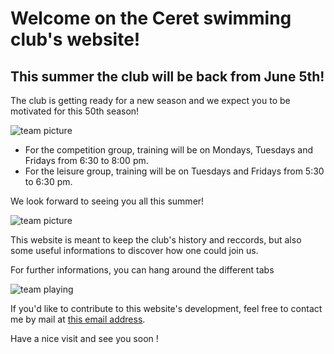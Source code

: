 # Welcome on the Ceret swimming club's website!

## This summer the club will be back from June 5th!

The club is getting ready for a new season and we expect you to be motivated for this 50th season!

<img src="/pictures/home/swimming.jpeg" alt="team picture">

* For the competition group, training will be on Mondays, Tuesdays and Fridays from 6:30 to 8:00 pm.
* For the leisure group, training will be on Tuesdays and Fridays from 5:30 to 6:30 pm. 

We look forward to seeing you all this summer!

<img src="/pictures/home/photoTeam2.jpg" alt="team picture">

This website is meant to keep the club's history and reccords, but also some useful informations to discover how one could join us.

For further informations, you can hang around the different tabs

<img src="/pictures/home/photoJeu.jpg" alt="team playing">

If you'd like to contribute to this website's development, feel free to contact me by mail at <a href="mailto:adrienberger66@gmail.com">this email address</a>.

Have a nice visit and see you soon !
